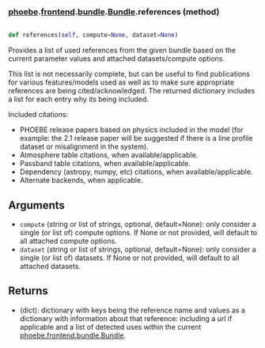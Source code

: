 ### [phoebe](phoebe.md).[frontend](phoebe.frontend.md).[bundle](phoebe.frontend.bundle.md).[Bundle](phoebe.frontend.bundle.Bundle.md).references (method)


```py

def references(self, compute=None, dataset=None)

```



Provides a list of used references from the given bundle based on the
current parameter values and attached datasets/compute options.

This list is not necessarily complete, but can be useful to find
publications for various features/models used as well as to make sure
appropriate references are being cited/acknowledged.  The returned
dictionary includes a list for each entry why its being included.

Included citations:
* PHOEBE release papers based on physics included in the model (for
    example: the 2.1 release paper will be suggested if there is a
    line profile dataset or misalignment in the system).
* Atmosphere table citations, when available/applicable.
* Passband table citations, when available/applicable.
* Dependency (astropy, numpy, etc) citations, when available/applicable.
* Alternate backends, when applicable.

Arguments
------------
* `compute` (string or list of strings, optional, default=None): only
    consider a single (or list of) compute options.  If None or not
    provided, will default to all attached compute options.
* `dataset` (string or list of strings, optional, default=None): only
    consider a single (or list of) datasets.  If None or not provided,
    will default to all attached datasets.

Returns
----------
* (dict): dictionary with keys being the reference name and values as a
    dictionary with information about that reference: including a
    url if applicable and a list of detected uses within the current
    [phoebe.frontend.bundle.Bundle](phoebe.frontend.bundle.Bundle.md).

